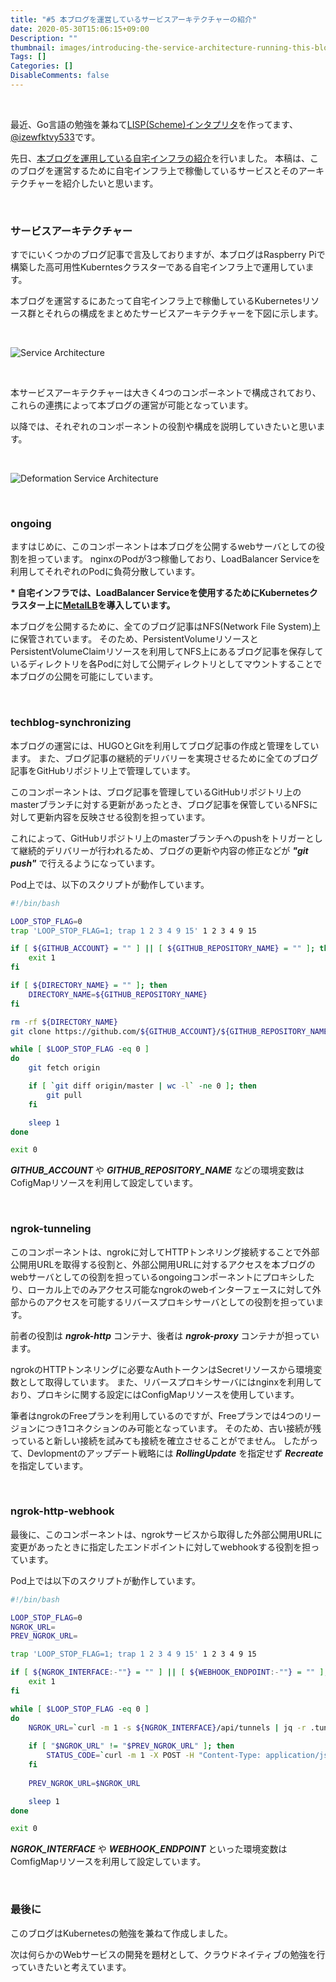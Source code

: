 ```yaml
---
title: "#5 本ブログを運営しているサービスアーキテクチャーの紹介"
date: 2020-05-30T15:06:15+09:00
Description: ""
thumbnail: images/introducing-the-service-architecture-running-this-blog/service_architecture.jpg
Tags: []
Categories: []
DisableComments: false
---
```


&nbsp;

最近、Go言語の勉強を兼ねて[LISP(Scheme)インタプリタ](https://github.com/izewfktvy533/goliath)を作ってます、[@izewfktvy533](https://twitter.com/izewfktvy533)です。

先日、[本ブログを運用している自宅インフラの紹介](http://techblog.on-going.jp/posts/introducing-the-architecture-of-raspberry-pi-kubernetes-cluster-named-makina-that-operates-this-blog/)を行いました。
本稿は、このブログを運営するために自宅インフラ上で稼働しているサービスとそのアーキテクチャーを紹介したいと思います。

&nbsp;



### サービスアーキテクチャー
すでにいくつかのブログ記事で言及しておりますが、本ブログはRaspberry Piで構築した高可用性Kuberntesクラスターである自宅インフラ上で運用しています。

本ブログを運営するにあたって自宅インフラ上で稼働しているKubernetesリソース群とそれらの構成をまとめたサービスアーキテクチャーを下図に示します。



&nbsp;

![Service Architecture](images/introducing-the-service-architecture-running-this-blog/service_architecture.jpg)

&nbsp;

本サービスアーキテクチャーは大きく4つのコンポーネントで構成されており、これらの連携によって本ブログの運営が可能となっています。

以降では、それぞれのコンポーネントの役割や構成を説明していきたいと思います。

&nbsp;

![Deformation Service Architecture](images/introducing-the-service-architecture-running-this-blog/deformation_service_architecture.jpg)

&nbsp;



### ongoing
ますはじめに、このコンポーネントは本ブログを公開するwebサーバとしての役割を担っています。
nginxのPodが3つ稼働しており、LoadBalancer Serviceを利用してそれぞれのPodに負荷分散しています。

**\* 自宅インフラでは、LoadBalancer Serviceを使用するためにKubernetesクラスター上に[MetalLB](https://metallb.universe.tf/)を導入しています。**

本ブログを公開するために、全てのブログ記事はNFS(Network File System)上に保管されています。
そのため、PersistentVolumeリソースとPersistentVolumeClaimリソースを利用してNFS上にあるブログ記事を保存しているディレクトリを各Podに対して公開ディレクトリとしてマウントすることで本ブログの公開を可能にしています。

&nbsp;



### techblog-synchronizing

本ブログの運営には、HUGOとGitを利用してブログ記事の作成と管理をしています。
また、ブログ記事の継続的デリバリーを実現させるために全てのブログ記事をGitHubリポジトリ上で管理しています。

このコンポーネントは、ブログ記事を管理しているGitHubリポジトリ上のmasterブランチに対する更新があったとき、ブログ記事を保管しているNFSに対して更新内容を反映させる役割を担っています。

これによって、GitHubリポジトリ上のmasterブランチへのpushをトリガーとして継続的デリバリーが行われるため、ブログの更新や内容の修正などが ***"git push"*** で行えるようになっています。

Pod上では、以下のスクリプトが動作しています。

```bash
#!/bin/bash

LOOP_STOP_FLAG=0
trap 'LOOP_STOP_FLAG=1; trap 1 2 3 4 9 15' 1 2 3 4 9 15

if [ ${GITHUB_ACCOUNT} = "" ] || [ ${GITHUB_REPOSITORY_NAME} = "" ]; then
    exit 1
fi

if [ ${DIRECTORY_NAME} = "" ]; then
    DIRECTORY_NAME=${GITHUB_REPOSITORY_NAME}
fi

rm -rf ${DIRECTORY_NAME}
git clone https://github.com/${GITHUB_ACCOUNT}/${GITHUB_REPOSITORY_NAME}.git ${DIRECTORY_NAME}

while [ $LOOP_STOP_FLAG -eq 0 ]
do
    git fetch origin

    if [ `git diff origin/master | wc -l` -ne 0 ]; then
        git pull
    fi

    sleep 1
done

exit 0
```

***GITHUB_ACCOUNT*** や ***GITHUB_REPOSITORY_NAME*** などの環境変数はCofigMapリソースを利用して設定しています。

&nbsp;



### ngrok-tunneling

このコンポーネントは、ngrokに対してHTTPトンネリング接続することで外部公開用URLを取得する役割と、外部公開用URLに対するアクセスを本ブログのwebサーバとしての役割を担っているongoingコンポーネントにプロキシしたり、ローカル上でのみアクセス可能なngrokのwebインターフェースに対して外部からのアクセスを可能するリバースプロキシサーバとしての役割を担っています。

前者の役割は ***ngrok-http*** コンテナ、後者は ***ngrok-proxy*** コンテナが担っています。

ngrokのHTTPトンネリングに必要なAuthトークンはSecretリソースから環境変数として取得しています。
また、リバースプロキシサーバにはnginxを利用しており、プロキシに関する設定にはConfigMapリソースを使用しています。


筆者はngrokのFreeプランを利用しているのですが、Freeプランでは4つのリージョンにつき1コネクションのみ可能となっています。
そのため、古い接続が残っていると新しい接続を試みても接続を確立させることがでません。
したがって、Devlopmentのアップデート戦略には ***RollingUpdate*** を指定せず ***Recreate*** を指定しています。

&nbsp;



### ngrok-http-webhook

最後に、このコンポーネントは、ngrokサービスから取得した外部公開用URLに変更があったときに指定したエンドポイントに対してwebhookする役割を担っています。


Pod上では以下のスクリプトが動作しています。

```bash
#!/bin/bash

LOOP_STOP_FLAG=0
NGROK_URL=
PREV_NGROK_URL=

trap 'LOOP_STOP_FLAG=1; trap 1 2 3 4 9 15' 1 2 3 4 9 15

if [ ${NGROK_INTERFACE:-""} = "" ] || [ ${WEBHOOK_ENDPOINT:-""} = "" ]; then
    exit 1
fi

while [ $LOOP_STOP_FLAG -eq 0 ]
do
    NGROK_URL=`curl -m 1 -s ${NGROK_INTERFACE}/api/tunnels | jq -r .tunnels[].public_url | grep --color=never https://*`
    
    if [ "$NGROK_URL" != "$PREV_NGROK_URL" ]; then
        STATUS_CODE=`curl -m 1 -X POST -H "Content-Type: application/json" -d "{\"ngrok_url\":\"$NGROK_URL\"}" $WEBHOOK_ENDPOINT -o /dev/null -w '%{http_code}' -s`
    fi
    
    PREV_NGROK_URL=$NGROK_URL

    sleep 1
done

exit 0
```

***NGROK_INTERFACE*** や ***WEBHOOK_ENDPOINT*** といった環境変数はComfigMapリソースを利用して設定しています。


&nbsp;



### 最後に

このブログはKubernetesの勉強を兼ねて作成しました。

次は何らかのWebサービスの開発を題材として、クラウドネイティブの勉強を行っていきたいと考えています。

&nbsp;
